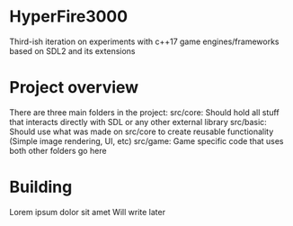# HyperFire3000
Third-ish iteration on experiments with c++17 game engines/frameworks based on SDL2 and its extensions

# Project overview
There are three main folders in the project:
src/core: Should hold all stuff that interacts directly with SDL or any other external library
src/basic: Should use what was made on src/core to create reusable functionality (Simple image rendering, UI, etc)
src/game: Game specific code that uses both other folders go here

# Building
Lorem ipsum dolor sit amet Will write later
